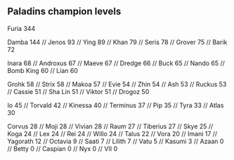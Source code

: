 <h2>Paladins champion levels</h2>

Furia     344

Damba     144 //
Jenos     93 //
Ying      89 //
Khan      79 //
Seris     78 //
Grover    75 //
Barik     72

Inara     68 //
Androxus  67 //
Maeve     67 //
Dredge    66 //
Buck      65 //
Nando     65 //
Bomb King 60 //
Lian      60

Grohk     58 //
Strix     58 //
Makoa     57 //
Evie      54 //
Zhin      54 //
Ash       53 //
Ruckus    53 //
Cassie    51 //
Sha Lin   51 //
Viktor    51 //
Drogoz    50

Io        45 //
Torvald   42 //
Kinessa   40 //
Terminus  37 //
Pip       35 //
Tyra      33 //
Atlas     30

Corvus    28 //
Moji      28 //
Vivian    28 //
Raum      27 //
Tiberius  27 //
Skye      25 //
Koga      24 //
Lex       24 //
Rei       24 //
Willo     24 //
Talus     22 //
Vora      20 //
Imani     17 //
Yagorath  12 //
Octavia   9 //
Saati     7 //
Lilith    7 //
Vatu      5 //
Kasumi    3 //
Azaan     0 //
Betty     0 //
Caspian   0 //
Nyx       0 //
VII       0
